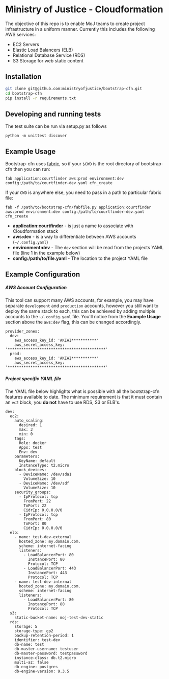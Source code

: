 # Ministry of Justice - Cloudformation

The objective of this repo is to enable MoJ teams to create project infrastructure in a uniform manner. Currently this includes the following AWS services:

  - EC2 Servers
  - Elastic Load Balancers (ELB)
  - Relational Database Service (RDS)
  - S3 Storage for web static content

## Installation

```sh
git clone git@github.com:ministryofjustice/bootstrap-cfn.git
cd bootstrap-cfn
pip install -r requirements.txt
```

## Developing and running tests

The test suite can be run via setup.py as follows

    python -m unittest discover

## Example Usage
Bootstrap-cfn uses [fabric](http://www.fabfile.org/), so if your ```$CWD``` is the root directory of bootstrap-cfn then you can run:

```
fab application:courtfinder aws:prod environment:dev config:/path/to/courtfinder-dev.yaml cfn_create
```

If your ```CWD``` is anywhere else, you need to pass in a path to particular fabric file:

```
fab -f /path/to/bootstrap-cfn/fabfile.py application:courtfinder aws:prod environment:dev config:/path/to/courtfinder-dev.yaml cfn_create
```

* **application:courtfinder** - is just a name to associate with Cloudformation stack
* **aws:dev** - is a way to differentiate between AWS accounts (`~/.config.yaml`)
* **environment:dev** - The `dev` section will be read from the projects YAML file (line 1 in the example below)
* **config:/path/to/file.yaml** - The location to the project YAML file

## Example Configuration
##### AWS Account Configuration
This tool can support many AWS accounts, for example, you may have separate `development` and `production` accounts, however you still want to deploy the same stack to each, this can be achieved by adding multiple accounts to the `~/.config.yaml` file. You'll notice from the **Example Usage** section above the `aws:dev` flag, this can be changed accordingly.

```
provider_zones:
  dev:
    aws_access_key_id: 'AKIAI***********'
    aws_secret_access_key: '*******************************************'
  prod:
  	aws_access_key_id: 'AKIAI***********'
    aws_secret_access_key: '*******************************************'
```

##### Project specific YAML file
The YAML file below highlights what is possible with all the bootstrap-cfn features available to date. The minimum requirement is that it must contain an `ec2` block, you **do not** have to use RDS, S3 or ELB's.
```
dev:
  ec2:
    auto_scaling:
      desired: 1
      max: 3
      min: 0
    tags:
      Role: docker
      Apps: test
      Env: dev
    parameters:
      KeyName: default
      InstanceType: t2.micro
    block_devices:
      - DeviceName: /dev/sda1
        VolumeSize: 10
      - DeviceName: /dev/sdf
        VolumeSize: 10
    security_groups:
      - IpProtocol: tcp
        FromPort: 22
        ToPort: 22
        CidrIp: 0.0.0.0/0
      - IpProtocol: tcp
        FromPort: 80
        ToPort: 80
        CidrIp: 0.0.0.0/0
  elb:
    - name: test-dev-external
      hosted_zone: my.domain.com.
      scheme: internet-facing
      listeners:
        - LoadBalancerPort: 80
          InstancePort: 80
          Protocol: TCP
        - LoadBalancerPort: 443
          InstancePort: 443
          Protocol: TCP
    - name: test-dev-internal
      hosted_zone: my.domain.com.
      scheme: internet-facing
      listeners:
        - LoadBalancerPort: 80
          InstancePort: 80
          Protocol: TCP
  s3:
    static-bucket-name: moj-test-dev-static
  rds:
    storage: 5
    storage-type: gp2
    backup-retention-period: 1
    identifier: test-dev
    db-name: test
    db-master-username: testuser
    db-master-password: testpassword
    instance-class: db.t2.micro
    multi-az: false
    db-engine: postgres
    db-engine-version: 9.3.5
```

